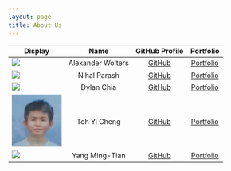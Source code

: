 ```yaml
---
layout: page
title: About Us
---
```


<style>
  img {
    max-width: 100px;
  }
</style>

| Display                                        |       Name        |              GitHub Profile              |             Portfolio              |
|------------------------------------------------|:-----------------:|:----------------------------------------:|:----------------------------------:|
| ![](https://github.com/AlWo223.png)   | Alexander Wolters |   [GitHub](https://github.com/AlWo223)   |   [Portfolio](team/alwo223.html)   |
| ![](https://github.com/nihalzp.png)   |   Nihal Parash    |   [GitHub](https://github.com/nihalzp)   |   [Portfolio](team/nihalzp.html)   |
| ![](https://github.com/DaDevChia.png) |    Dylan Chia     |  [GitHub](https://github.com/DaDevChia)  |  [Portfolio](team/dadevchia.html)  | 
| ![](./team/photo/yicheng-toh.png)              |   Toh Yi Cheng    | [GitHub](https://github.com/yicheng-toh) | [Portfolio](team/yicheng-toh.html) |
| ![](https://github.com/skylee03.png)  |  Yang Ming-Tian   |  [GitHub](https://github.com/skylee03)   |  [Portfolio](team/skylee03.html)   |
